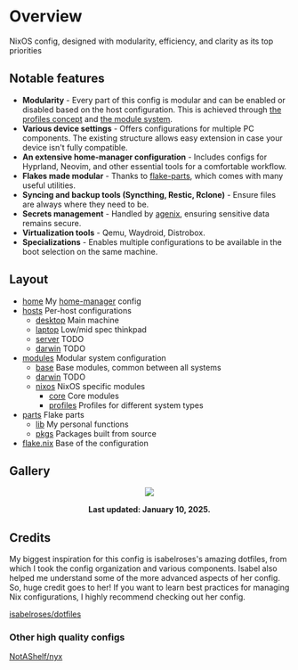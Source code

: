 # Overview

NixOS config, designed with modularity, efficiency, and clarity as its top priorities

## Notable features

- **Modularity** - Every part of this config is modular and can be enabled or disabled based on the host configuration. This is achieved through [the profiles concept](modules/nixos/profiles/) and [the module system](modules/base/options/).
- **Various device settings** - Offers configurations for multiple PC components. The existing structure allows easy extension in case your device isn't fully compatible.
- **An extensive home-manager configuration** - Includes configs for Hyprland, Neovim, and other essential tools for a comfortable workflow.
- **Flakes made modular** - Thanks to [flake-parts](https://flake.parts/), which comes with many useful utilities.
- **Syncing and backup tools (Syncthing, Restic, Rclone)** - Ensure files are always where they need to be.
- **Secrets management** - Handled by [agenix](https://github.com/ryantm/agenix), ensuring sensitive data remains secure.
- **Virtualization tools** - Qemu, Waydroid, Distrobox.
- **Specializations** - Enables multiple configurations to be available in the boot selection on the same machine.

## Layout

- [home](home) My [home-manager](https://github.com/nix-community/home-manager) config
- [hosts](hosts) Per-host configurations
  - [desktop](hosts/desktop/) Main machine
  - [laptop](hosts/laptop/) Low/mid spec thinkpad
  - [server](hosts/server/) TODO
  - [darwin](hosts/darwin/) TODO
- [modules](modules) Modular system configuration
  - [base](modules/base/) Base modules, common between all systems
  - [darwin](modules/nixos/) TODO
  - [nixos](modules/nixos/) NixOS specific modules
    - [core](modules/nixos/core/) Core modules
    - [profiles](modules/nixos/profiles/) Profiles for different system types
- [parts](parts) Flake parts
  - [lib](parts/lib/) My personal functions
  - [pkgs](parts/pkgs/) Packages built from source
- [flake.nix](flake.nix) Base of the configuration

## Gallery

<p align="center">
  <img src="./.github/assets/screenshots/desktop1.png" style="margin-bottom: 15px;"/> <br>
   <b>Last updated: January 10, 2025.</b>
</p>

## Credits

My biggest inspiration for this config is isabelroses's amazing dotfiles, from which I took the config organization and various components. Isabel also helped me understand some of the more advanced aspects of her config.
So, huge credit goes to her! If you want to learn best practices for managing Nix configurations, I highly recommend checking out her config.

[isabelroses/dotfiles](https://github.com/isabelroses/dotfiles)

### Other high quality configs

[NotAShelf/nyx](https://github.com/NotAShelf/nyx)
